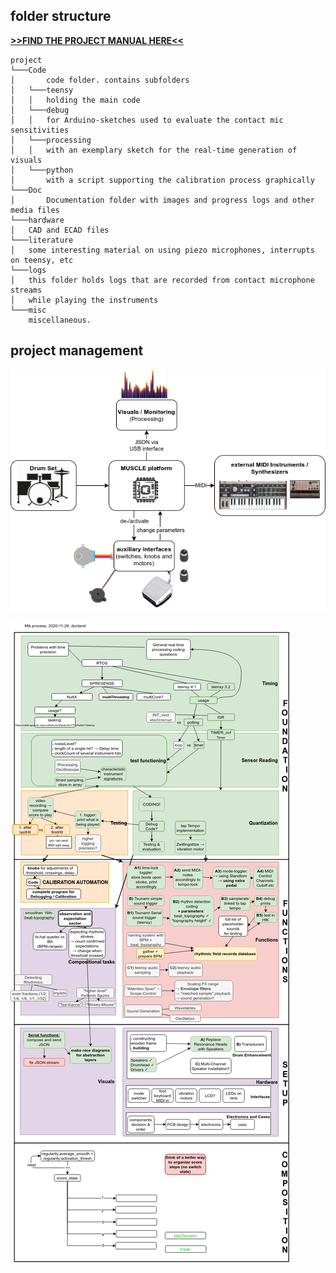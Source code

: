 ## folder structure

**[>>FIND THE PROJECT MANUAL HERE<<](Doc/SUPER_MUSCLE_MANUAL-0.2.0.pdf)**

```
project
└───Code
│       code folder. contains subfolders 
│	└───teensy
│	│	holding the main code
│	└───debug
│	│	for Arduino-sketches used to evaluate the contact mic sensitivities
│	└───processing
│	│	with an exemplary sketch for the real-time generation of visuals
│	└───python
│		with a script supporting the calibration process graphically
└───Doc
│       Documentation folder with images and progress logs and other media files
└───hardware
│	CAD and ECAD files
└───literature
│	some interesting material on using piezo microphones, interrupts on teensy, etc
└───logs
│	this folder holds logs that are recorded from contact microphone streams
│	while playing the instruments
└───misc
	miscellaneous.
```

## project management
![overview of the SUPER MUSCLE platform with all its external components](Doc/MA_progress-Overview.png)

![overview of my Master Project Progress. Working Title: "SUPER MUSCLE"](Doc/MA_progress-current.png)
